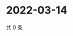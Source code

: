 # 2022-03-14

共 0 条

<!-- BEGIN WEIBO -->
<!-- 最后更新时间 Mon Mar 14 2022 11:14:43 GMT+0800 (China Standard Time) -->

<!-- END WEIBO -->
